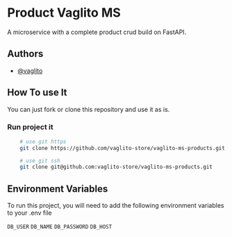 # Product Vaglito MS

A microservice with a complete product crud build on FastAPI.

## Authors
- [@vaglito](https://github.com/vaglito)

## How To use It
You can just fork or clone this repository and use it as is.

### Run project it

```bash
    # use git https
    git clone https://github.com/vaglito-store/vaglito-ms-products.git

    # use git ssh
    git clone git@github.com:vaglito-store/vaglito-ms-products.git
```


## Environment Variables

To run this project, you will need to add the following environment variables to your .env file

`DB_USER`
`DB_NAME`
`DB_PASSWORD`
`DB_HOST`


